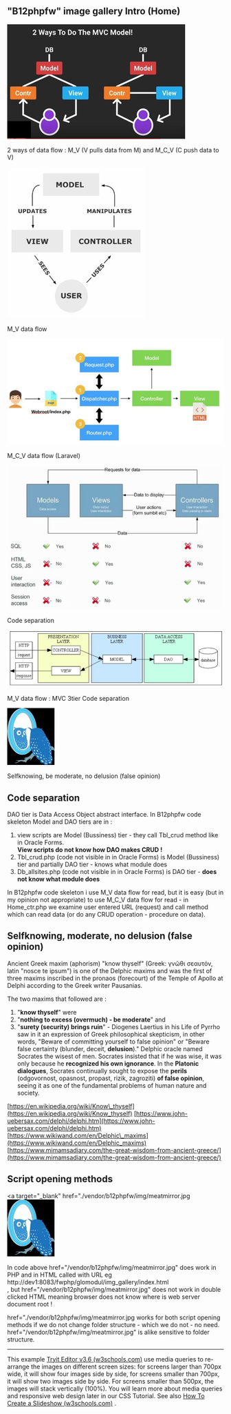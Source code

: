 "B12phpfw" image gallery Intro (Home)
-------------------------------------

[![/vendor/b12phpfw/img/mvc_M_V_and_M_C_V_data_flow.jpg](./vendor/b12phpfw/img/mvc_M_V_and_M_C_V_data_flow.jpg)](./vendor/b12phpfw/img/mvc_M_V_and_M_C_V_data_flow.jpg)

[](some_html)2 ways of data flow : M\_V (V pulls data from M) and M\_C\_V (C push data to V) 

[![/vendor/b12phpfw/img/mvc_M_V_data_flow.jpg](./vendor/b12phpfw/img/mvc_M_V_data_flow.jpg)](./vendor/b12phpfw/img/mvc_M_V_data_flow.jpg)

[](some_html)M\_V data flow

[![/vendor/b12phpfw/img/mvc_M_C_V_data_flow_Laravel.jpg](./vendor/b12phpfw/img/mvc_M_C_V_data_flow_Laravel.jpg)](./vendor/b12phpfw/img/mvc_M_C_V_data_flow_Laravel.jpg)

[](some_html)M\_C\_V data flow (Laravel)

[![/vendor/b12phpfw/img/mvc_M_C_V.jpg](./vendor/b12phpfw/img/mvc_M_C_V.jpg)](./vendor/b12phpfw/img/mvc_M_C_V.jpg)

[](some_html)Code separation

[![/vendor/b12phpfw/img/mvc_M_V_data_flow_MVC_3tier_DAO_abstract_interface.jpg](./vendor/b12phpfw/img/mvc_M_V_data_flow_MVC_3tier_DAO_abstract_interface.jpg)](./vendor/b12phpfw/img/mvc_M_V_data_flow_MVC_3tier_DAO_abstract_interface.jpg)

[](some_html)M\_V data flow : MVC 3tier Code separation

[![/vendor/b12phpfw/img/meatmirror.jpg](./vendor/b12phpfw/img/meatmirror.jpg)](./vendor/b12phpfw/img/meatmirror.jpg)

[](some_html)Selfknowing, be moderate, no delusion (false opinion)

Code separation
---------------

DAO tier is Data Access Object abstract interface. In B12phpfw code skeleton Model and DAO tiers are in :

1.  view scripts are Model (Bussiness) tier - they call Tbl\_crud method like in Oracle Forms.  
    **View scripts do not know how DAO makes CRUD !**
2.  Tbl\_crud.php (code not visible in in Oracle Forms)  is Model (Bussiness) tier and partially DAO tier - knows what module does
3.  Db\_allsites.php (code not visible in in Oracle Forms) is DAO tier - **does not know what module does**

In B12phpfw code skeleton i use M\_V data flow for read, but it is easy (but in my opinion not appropriate) to use M\_C\_V data flow for read - in Home\_ctr.php we examine user entered URL (request) and call method which can read data (or do any CRUD operation - procedure on data).

Selfknowing, moderate, no delusion (false opinion)
--------------------------------------------------

Ancient Greek maxim (aphorism) "know thyself" (Greek: γνῶθι σεαυτόν, latin "nosce te ipsum") is one of the Delphic maxims and was the first of three maxims inscribed in the pronaos (forecourt) of the Temple of Apollo at Delphi according to the Greek writer Pausanias.

The two maxims that followed are :

1.  "**know thyself**" were
2.  "**nothing to excess (overmuch) - be moderate**" and
3.  "**surety (security) brings ruin**" - Diogenes Laertius in his Life of Pyrrho saw in it an expression of Greek philosophical skepticism, in other words, "Beware of committing yourself to false opinion" or "Beware false certainty (blunder, deceit, **delusion**)." Delphic oracle named Socrates the wisest of men. Socrates insisted that if he was wise, it was only because he **recognized his own ignorance**. In the **Platonic dialogues**, Socrates continually sought to expose the **perils** (odgovornost, opasnost, propast, rizik, zagroziti) **of false opinion**, seeing it as one of the fundamental problems of human nature and society.

[https://en.wikipedia.org/wiki/Know\_thyself](https://en.wikipedia.org/wiki/Know_thyself)    [https://www.john-uebersax.com/delphi/delphi.htm](https://www.john-uebersax.com/delphi/delphi.htm)    [https://www.wikiwand.com/en/Delphic\_maxims](https://www.wikiwand.com/en/Delphic_maxims)    [https://www.mimamsadiary.com/the-great-wisdom-from-ancient-greece/](https://www.mimamsadiary.com/the-great-wisdom-from-ancient-greece/)

Script opening methods
----------------------

 <a target="\_blank" href="./vendor/b12phpfw/img/meatmirror.jpg    <img src="./vendor/b12phpfw/img/meatmirror.jpg" 
 a         alt="/vendor/b12phpfw/img/meatmirror.jpg" >
 </a>

In code above href="/vendor/b12phpfw/img/meatmirror.jpg" does work in PHP and in HTML called with URL eg  
            http://dev1:8083/fwphp/glomodul/img\_gallery/index.html   
, but href="/vendor/b12phpfw/img/meatmirror.jpg" does not work in double clicked HTML meaning browser does not know where is web server document root !

href="./vendor/b12phpfw/img/meatmirror.jpg works for both script opening methods if we do not change folder structure - which we do not - no need. href="/vendor/b12phpfw/img/meatmirror.jpg" is alike sensitive to folder structure.

* * *

This example [Tryit Editor v3.6 (w3schools.com)](https://www.w3schools.com/Css/tryit.asp?filename=trycss_image_gallery_responsive) use media queries to re-arrange the images on different screen sizes: for screens larger than 700px wide, it will show four images side by side, for screens smaller than 700px, it will show two images side by side. For screens smaller than 500px, the images will stack vertically (100%). You will learn more about media queries and responsive web design later in our CSS Tutorial. See also [How To Create a Slideshow (w3schools.com)](https://www.w3schools.com/howto/howto_js_slideshow_gallery.asp) .